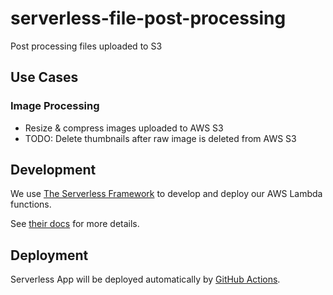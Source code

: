 # serverless-file-post-processing
Post processing files uploaded to S3

## Use Cases

### Image Processing

* Resize & compress images uploaded to AWS S3
* TODO: Delete thumbnails after raw image is deleted from AWS S3

## Development
We use [The Serverless Framework](https://www.serverless.com/) to develop and deploy our AWS Lambda functions.

See [their docs](https://www.serverless.com/framework/docs/) for more details.

## Deployment

Serverless App will be deployed automatically by [GitHub Actions](./.github/workflows/deploy.yml).
